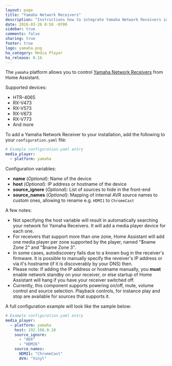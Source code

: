 ```yaml
---
layout: page
title: "Yamaha Network Receivers"
description: "Instructions how to integrate Yamaha Network Receivers into Home Assistant."
date: 2016-03-26 0:58 -0700
sidebar: true
comments: false
sharing: true
footer: true
logo: yamaha.png
ha_category: Media Player
ha_release: 0.16
---
```


The `yamaha` platform allows you to control [Yamaha Network Receivers](http://usa.yamaha.com/products/audio-visual/av-receivers-amps/rx) from Home Assistant.

Supported devices:

- HTR-4065
- RX-V473
- RX-V573
- RX-V673
- RX-V773
- And more

To add a Yamaha Network Receiver to your installation, add the following to your `configuration.yaml` file:

```yaml
# Example configuration.yaml entry
media_player:
  - platform: yamaha
```
Configuration variables:

- **name** (*Optional*): Name of the device
- **host** (*Optional*): IP address or hostname of the device
- **source_ignore** (*Optional*): List of sources to hide in the front-end
- **source_names** (*Optional*): Mapping of internal AVR source names to custom ones, allowing to rename e.g. `HDMI1` to `ChromeCast`

A few notes:

- Not specifying the host variable will result in automatically searching your network for Yamaha Receivers. It will add a media player device for each one.
- For receivers that support more than one zone, Home Assistant will add one media player per zone supported by the player, named "$name Zone 2" and "$name Zone 3".
- In some cases, autodiscovery fails due to a known bug in the receiver's firmware. It is possible to manually specify the reveiver's IP address or via it's hostname (if it is discoverably by your DNS) then.
- Please note: If adding the IP address or hostname manually, you **must** enable network standby on your receiver, or else startup of Home Assistant will hang if you have your receiver switched off.
- Currently, this component supports powering on/off, mute, volume control and source selection. Playback controls, for instance play and stop are available for sources that supports it.

A full configuration example will look like the sample below:
```yaml
# Example configuration.yaml entry
media_player:
  - platform: yamaha
    host: 192.168.0.10
    source_ignore:
      - "AUX"
      - "HDMI6"
    source_names:
      HDMI1: "ChromeCast"
      AV4: "Vinyl"
```
